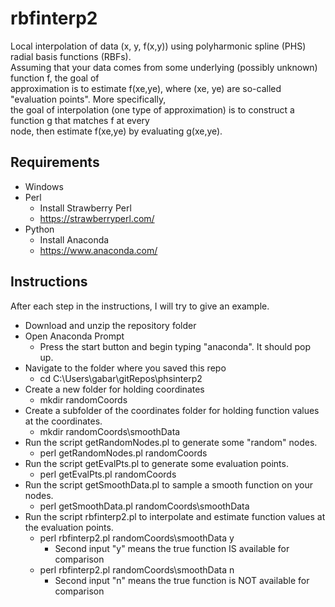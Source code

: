 # rbfinterp2
Local interpolation of data (x, y, f(x,y)) using polyharmonic spline (PHS) radial basis functions (RBFs).\
Assuming that your data comes from some underlying (possibly unknown) function f, the goal of\
approximation is to estimate f(xe,ye), where (xe, ye) are so-called "evaluation points".  More specifically,\
the goal of interpolation (one type of approximation) is to construct a function g that matches f at every\
node, then estimate f(xe,ye) by evaluating g(xe,ye).
## Requirements
* Windows
* Perl
  * Install Strawberry Perl
  * https://strawberryperl.com/
* Python
  * Install Anaconda
  * https://www.anaconda.com/
## Instructions
After each step in the instructions, I will try to give an example.
* Download and unzip the repository folder
* Open Anaconda Prompt
  * Press the start button and begin typing "anaconda".  It should pop up.
* Navigate to the folder where you saved this repo
  * cd C:\Users\gabar\gitRepos\phsinterp2
* Create a new folder for holding coordinates
  * mkdir randomCoords
* Create a subfolder of the coordinates folder for holding function values at the coordinates.
  * mkdir randomCoords\smoothData
* Run the script getRandomNodes.pl to generate some "random" nodes.
  * perl getRandomNodes.pl randomCoords
* Run the script getEvalPts.pl to generate some evaluation points.
  * perl getEvalPts.pl randomCoords
* Run the script getSmoothData.pl to sample a smooth function on your nodes.
  * perl getSmoothData.pl randomCoords\smoothData
* Run the script rbfinterp2.pl to interpolate and estimate function values at the evaluation points.
  * perl rbfinterp2.pl randomCoords\smoothData y
    * Second input "y" means the true function IS available for comparison
  * perl rbfinterp2.pl randomCoords\smoothData n
    * Second input "n" means the true function is NOT available for comparison
